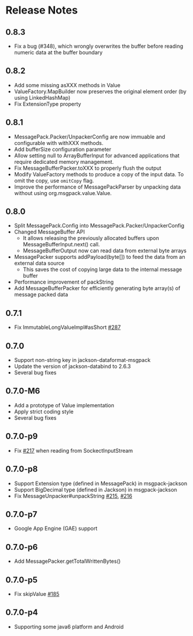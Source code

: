 # Release Notes

## 0.8.3 
 * Fix a bug (#348), which wrongly overwrites the buffer before reading numeric data at the buffer boundary

## 0.8.2
 * Add some missing asXXX methods in Value
 * ValueFactory.MapBuilder now preserves the original element order (by using LinkedHashMap)
 * Fix ExtensionType property

## 0.8.1
 * MessagePack.Packer/UnpackerConfig are now immuable and configurable with withXXX methods.
 * Add bufferSize configuration parameter
 * Allow setting null to ArrayBufferInput for advanced applications that require dedicated memory management.
 * Fix MessageBufferPacker.toXXX to properly flush the output
 * Modify ValueFactory methods to produce a copy of the input data. To omit the copy, use `omitCopy` flag.
 * Improve the performance of MessagePackParser by unpacking data without using org.msgpack.value.Value.

## 0.8.0
 * Split MessagePack.Config into MessagePack.Packer/UnpackerConfig 
 * Changed MessageBuffer API 
    * It allows releasing the previously allocated buffers upon MessageBufferInput.next() call.
    * MessageBufferOutput now can read data from external byte arrays
 * MessagePacker supports addPayload(byte[]) to feed the data from an external data source 
   * This saves the cost of copying large data to the internal message buffer
 * Performance improvement of packString
 * Add MessageBufferPacker for efficiently generating byte array(s) of message packed data

## 0.7.1
 * Fix ImmutableLongValueImpl#asShort [#287](https://github.com/msgpack/msgpack-java/pull/287)

## 0.7.0
 * Support non-string key in jackson-dataformat-msgpack
 * Update the version of jackson-databind to 2.6.3
 * Several bug fixes

## 0.7.0-M6
 * Add a prototype of Value implementation
 * Apply strict coding style
 * Several bug fixes

## 0.7.0-p9
 * Fix [#217](https://github.com/msgpack/msgpack-java/issues/217) when reading from SockectInputStream 

## 0.7.0-p8
 * Support Extension type (defined in MessagePack) in msgpack-jackson
 * Support BigDecimal type (defined in Jackson) in msgpack-jackson
 * Fix MessageUnpacker#unpackString [#215](https://github.com/msgpack/msgpack-java/pull/215), [#216](https://github.com/msgpack/msgpack-java/pull/216)

## 0.7.0-p7
 * Google App Engine (GAE) support

## 0.7.0-p6
 * Add MessagePacker.getTotalWrittenBytes()

## 0.7.0-p5
 * Fix skipValue [#185](https://github.com/msgpack/msgpack-java/pull/185)

## 0.7.0-p4
 * Supporting some java6 platform and Android

